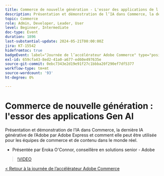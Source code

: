 ```yaml
---
title: Commerce de nouvelle génération - L'essor des applications de l'IA dédiée à Gen
description: Présentation et démonstration de l’IA dans Commerce, la dernière IA générative de l’Adobe par Adobe Express et comment elle peut être utilisée pour les équipes de commerce et de contenu dans le monde réel.
topic: Commerce
role: Admin, Developer, Leader, User
level: Beginner, Intermediate
doc-type: Event
duration: 1896
last-substantial-update: 2024-05-21T00:00:00Z
jira: KT-15542
hidefromtoc: true
badgeEvent: label="Journée de l’accélérateur Adobe Commerce" type="positive" url="https://experienceleague.adobe.com/fr/docs/events/apac-commerce-recordings/2024/overview"
exl-id: 659cfa43-8ed2-41a0-a677-ed60e497635e
source-git-commit: 0ebc7343e2d19e91f27c1bbba20f290ef7df5377
workflow-type: tm+mt
source-wordcount: '93'
ht-degree: 0%

---
```


# Commerce de nouvelle génération : l&#39;essor des applications Gen AI

Présentation et démonstration de l’IA dans Commerce, la dernière IA générative de l’Adobe par Adobe Express et comment elle peut être utilisée pour les équipes de commerce et de contenu dans le monde réel.

+ Présentée par Eroka O&#39;Connor, conseillère en solutions senior - Adobe

>[!VIDEO](https://video.tv.adobe.com/v/3456486/?learn=on&captions=fre_fr)

[&lt; Retour à la journée de l’accélérateur Adobe Commerce](./overview.md)
